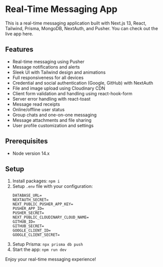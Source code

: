 # Real-Time Messaging App

This is a real-time messaging application built with Next.js 13, React, Tailwind, Prisma, MongoDB, NextAuth, and Pusher. You can check out the live app here.

## Features

- Real-time messaging using Pusher
- Message notifications and alerts
- Sleek UI with Tailwind design and animations
- Full responsiveness for all devices
- Credential and social authentication (Google, GitHub) with NextAuth
- File and image upload using Cloudinary CDN
- Client form validation and handling using react-hook-form
- Server error handling with react-toast
- Message read receipts
- Online/offline user status
- Group chats and one-on-one messaging
- Message attachments and file sharing
- User profile customization and settings

## Prerequisites

- Node version 14.x

## Setup

1. Install packages: `npm i`
2. Setup `.env` file with your configuration:
    ```
    DATABASE_URL=
    NEXTAUTH_SECRET=
    NEXT_PUBLIC_PUSHER_APP_KEY=
    PUSHER_APP_ID=
    PUSHER_SECRET=
    NEXT_PUBLIC_CLOUDINARY_CLOUD_NAME=
    GITHUB_ID=
    GITHUB_SECRET=
    GOOGLE_CLIENT_ID=
    GOOGLE_CLIENT_SECRET=
    ```
3. Setup Prisma: `npx prisma db push`
4. Start the app: `npm run dev`

Enjoy your real-time messaging experience!
